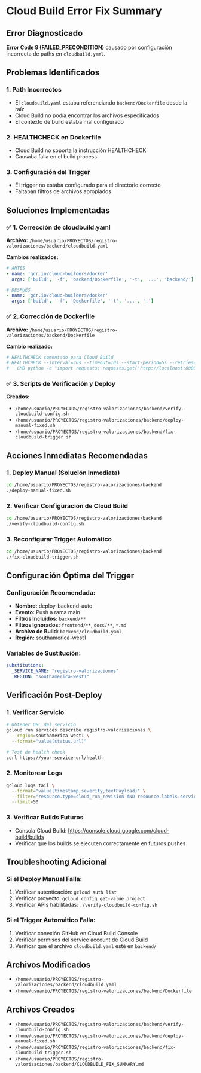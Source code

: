 # Cloud Build Error Fix Summary

## Error Diagnosticado
**Error Code 9 (FAILED_PRECONDITION)** causado por configuración incorrecta de paths en `cloudbuild.yaml`.

## Problemas Identificados

### 1. Path Incorrectos
- El `cloudbuild.yaml` estaba referenciando `backend/Dockerfile` desde la raíz
- Cloud Build no podía encontrar los archivos especificados
- El contexto de build estaba mal configurado

### 2. HEALTHCHECK en Dockerfile
- Cloud Build no soporta la instrucción HEALTHCHECK
- Causaba falla en el build process

### 3. Configuración del Trigger
- El trigger no estaba configurado para el directorio correcto
- Faltaban filtros de archivos apropiados

## Soluciones Implementadas

### ✅ 1. Corrección de cloudbuild.yaml
**Archivo:** `/home/usuario/PROYECTOS/registro-valorizaciones/backend/cloudbuild.yaml`

**Cambios realizados:**
```yaml
# ANTES
- name: 'gcr.io/cloud-builders/docker'
  args: ['build', '-f', 'backend/Dockerfile', '-t', '...', 'backend/']

# DESPUÉS  
- name: 'gcr.io/cloud-builders/docker'
  args: ['build', '-f', 'Dockerfile', '-t', '...', '.']
```

### ✅ 2. Corrección de Dockerfile
**Archivo:** `/home/usuario/PROYECTOS/registro-valorizaciones/backend/Dockerfile`

**Cambio realizado:**
```dockerfile
# HEALTHCHECK comentado para Cloud Build
# HEALTHCHECK --interval=30s --timeout=10s --start-period=5s --retries=3 \
#   CMD python -c "import requests; requests.get('http://localhost:8080/health', timeout=5)" || exit 1
```

### ✅ 3. Scripts de Verificación y Deploy

**Creados:**
- `/home/usuario/PROYECTOS/registro-valorizaciones/backend/verify-cloudbuild-config.sh`
- `/home/usuario/PROYECTOS/registro-valorizaciones/backend/deploy-manual-fixed.sh`
- `/home/usuario/PROYECTOS/registro-valorizaciones/backend/fix-cloudbuild-trigger.sh`

## Acciones Inmediatas Recomendadas

### 1. Deploy Manual (Solución Inmediata)
```bash
cd /home/usuario/PROYECTOS/registro-valorizaciones/backend
./deploy-manual-fixed.sh
```

### 2. Verificar Configuración de Cloud Build
```bash
cd /home/usuario/PROYECTOS/registro-valorizaciones/backend
./verify-cloudbuild-config.sh
```

### 3. Reconfigurar Trigger Automático
```bash
cd /home/usuario/PROYECTOS/registro-valorizaciones/backend
./fix-cloudbuild-trigger.sh
```

## Configuración Óptima del Trigger

### Configuración Recomendada:
- **Nombre:** deploy-backend-auto
- **Evento:** Push a rama main
- **Filtros Incluidos:** `backend/**`
- **Filtros Ignorados:** `frontend/**`, `docs/**`, `*.md`
- **Archivo de Build:** `backend/cloudbuild.yaml`
- **Región:** southamerica-west1

### Variables de Sustitución:
```yaml
substitutions:
  _SERVICE_NAME: "registro-valorizaciones"
  _REGION: "southamerica-west1"
```

## Verificación Post-Deploy

### 1. Verificar Servicio
```bash
# Obtener URL del servicio
gcloud run services describe registro-valorizaciones \
  --region=southamerica-west1 \
  --format="value(status.url)"

# Test de health check
curl https://your-service-url/health
```

### 2. Monitorear Logs
```bash
gcloud logs tail \
  --format="value(timestamp,severity,textPayload)" \
  --filter="resource.type=cloud_run_revision AND resource.labels.service_name=registro-valorizaciones" \
  --limit=50
```

### 3. Verificar Builds Futuros
- Consola Cloud Build: https://console.cloud.google.com/cloud-build/builds
- Verificar que los builds se ejecuten correctamente en futuros pushes

## Troubleshooting Adicional

### Si el Deploy Manual Falla:
1. Verificar autenticación: `gcloud auth list`
2. Verificar proyecto: `gcloud config get-value project`
3. Verificar APIs habilitadas: `./verify-cloudbuild-config.sh`

### Si el Trigger Automático Falla:
1. Verificar conexión GitHub en Cloud Build Console
2. Verificar permisos del service account de Cloud Build
3. Verificar que el archivo `cloudbuild.yaml` esté en `backend/`

## Archivos Modificados
- `/home/usuario/PROYECTOS/registro-valorizaciones/backend/cloudbuild.yaml`
- `/home/usuario/PROYECTOS/registro-valorizaciones/backend/Dockerfile`

## Archivos Creados
- `/home/usuario/PROYECTOS/registro-valorizaciones/backend/verify-cloudbuild-config.sh`
- `/home/usuario/PROYECTOS/registro-valorizaciones/backend/deploy-manual-fixed.sh`
- `/home/usuario/PROYECTOS/registro-valorizaciones/backend/fix-cloudbuild-trigger.sh`
- `/home/usuario/PROYECTOS/registro-valorizaciones/backend/CLOUDBUILD_FIX_SUMMARY.md`